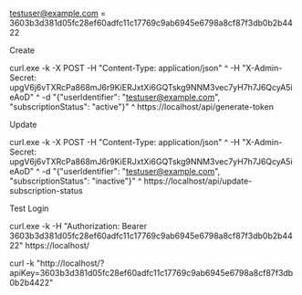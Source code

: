 testuser@example.com = 3603b3d381d05fc28ef60adfc11c17769c9ab6945e6798a8cf87f3db0b2b4422

Create

curl.exe -k -X POST -H "Content-Type: application/json" ^
-H "X-Admin-Secret: upgV6j6vTXRcPa868mJ6r9KiERJxtXi6GQTskg9NNM3vec7yH7h7J6QcyA5ieAoD" ^
-d "{\"userIdentifier\": \"testuser@example.com\", \"subscriptionStatus\": \"active\"}" ^
https://localhost/api/generate-token

Update

curl.exe -k -X POST -H "Content-Type: application/json" ^
-H "X-Admin-Secret: upgV6j6vTXRcPa868mJ6r9KiERJxtXi6GQTskg9NNM3vec7yH7h7J6QcyA5ieAoD" ^
-d "{\"userIdentifier\": \"testuser@example.com\", \"subscriptionStatus\": \"inactive\"}" ^
https://localhost/api/update-subscription-status


Test Login

curl.exe -k -H "Authorization: Bearer 3603b3d381d05fc28ef60adfc11c17769c9ab6945e6798a8cf87f3db0b2b4422" https://localhost/


curl -k "http://localhost/?apiKey=3603b3d381d05fc28ef60adfc11c17769c9ab6945e6798a8cf87f3db0b2b4422"

